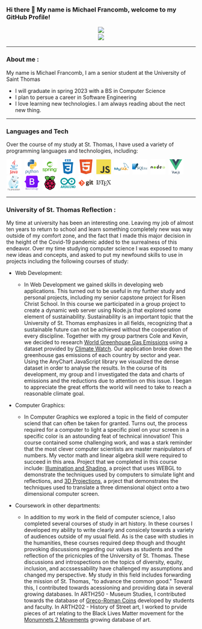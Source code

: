 ### Hi there 👋 My name is Michael Francomb, welcome to my GitHub Profile!

<div id="header" align="center">
  <img src="https://media.giphy.com/media/v1.Y2lkPTc5MGI3NjExNzczODVkYTJhMzJiODkwMTRiOGQxZWQ1ZmM0NzM3N2I0YjU2ZjZjNyZlcD12MV9pbnRlcm5hbF9naWZzX2dpZklkJmN0PXM/UvPvsX9oMlMWs/giphy.gif" width="100">
  <div id="links">
    <a href="linkedin.com/in/michael-francomb">
      <img src="https://img.shields.io/badge/LinkedIn-blue?logo=linkedin&logoColor=white">
    </a>
  </div>
</div>

---

### About me :

My name is Michael Francomb, I am a senior student at the University of Saint Thomas
- I will graduate in spring 2023 with a BS in Computer Science
- I plan to persue a career in Software Engineering
-  I love learning new technologies. I am always reading about the nect new thing.

---

### Languages and Tech

Over the course of my study at St. Thomas, I have used a variety of programming languages and technologies, including:

<div id="languages">
  <img src="https://github.com/devicons/devicon/blob/master/icons/java/java-original-wordmark.svg" title="Java" alt="Java" width="40" height="40"/>&nbsp;
  <img src="https://github.com/devicons/devicon/blob/master/icons/python/python-original-wordmark.svg" title="Python" alt="Python" width="40" height="40"/>&nbsp;
  <img src="https://github.com/devicons/devicon/blob/master/icons/spring/spring-original-wordmark.svg" title="Spring" alt="Spring" width="40" height="40"/>&nbsp;
  <img src="https://github.com/devicons/devicon/blob/master/icons/css3/css3-plain-wordmark.svg"  title="CSS3" alt="CSS" width="40" height="40"/>&nbsp;
  <img src="https://github.com/devicons/devicon/blob/master/icons/html5/html5-original.svg" title="HTML5" alt="HTML" width="40" height="40"/>&nbsp;
  <img src="https://github.com/devicons/devicon/blob/master/icons/javascript/javascript-original.svg" title="JavaScript" alt="JavaScript" width="40" height="40"/>&nbsp;
  <img src="https://github.com/devicons/devicon/blob/master/icons/mysql/mysql-original-wordmark.svg" title="MySQL"  alt="MySQL" width="40" height="40"/>&nbsp;
  <img src="https://github.com/devicons/devicon/blob/master/icons/sqlite/sqlite-original-wordmark.svg" title="SQLite" alt="SQLite" width="40" height="40"/>&nbsp;
  <img src="https://github.com/devicons/devicon/blob/master/icons/nodejs/nodejs-original-wordmark.svg" title="NodeJS" alt="NodeJS" width="40" height="40"/>&nbsp;
  <img src="https://github.com/devicons/devicon/blob/master/icons/vuejs/vuejs-original-wordmark.svg" title="VueJS" alt="VueJS"  width="40" height="40"/>&nbsp;
  <img src="https://github.com/devicons/devicon/blob/master/icons/foundation/foundation-original-wordmark.svg" title="Foundation" alt="Foundation" width="40" height="40"/>&nbsp;
  <img src="https://github.com/devicons/devicon/blob/master/icons/bootstrap/bootstrap-original-wordmark.svg" title="Bootstrap" alt="Bootstrap" width="40" height="40"/>&nbsp;
  <img src="https://github.com/devicons/devicon/blob/master/icons/raspberrypi/raspberrypi-original.svg" title="RaspberryPi" alt="RaspberryPi" width="40" height="40"/>&nbsp;
  <img src="https://github.com/devicons/devicon/blob/master/icons/arduino/arduino-original-wordmark.svg" title="Arduino" alt="Arduino" width="40" height="40"/>&nbsp;
  <img src="https://github.com/devicons/devicon/blob/master/icons/git/git-original-wordmark.svg" title="Git" alt="Git" width="40" height="40"/>&nbsp;
  <img src="https://github.com/devicons/devicon/blob/master/icons/latex/latex-original.svg" title="LaTeX" alt="LaTeX" width="40" height="40"/>&nbsp;
</div>

---

### University of St. Thomas Reflection :

My time at university has been an interesting one. Leaving my job of almost ten years to return to school and learn something completely new was way outside of my comfort zone, and the fact that I made this major decision in the height of the Covid-19 pandemic added to the surrealness of this endeavor. Over my time studying computer science I was exposed to many new ideas and concepts, and asked to put my newfound skills to use in projects including the following courses of study:

- Web Development:
  * In Web Development we gained skills in developing web applications. This turned out to be useful in my further study and personal projects, including my senior capstone project for Risen Christ School. In this course we participated in a group project to create a dynamic web server using Node.js that explored some element of sustainability. Sustainability is an important topic that the University of St. Thomas emphasizes in all fields, recognizing that a sustainable future can not be achieved without the cooperation of every discipline. Together with my group partners Cole and Kevin, we decided to research <a href="https://github.com/MFrancomb1/Project2-DynamicServer">World Greenhouse Gas Emissions</a> using a dataset provided by <a href="www.climatewatchdata.org">Climate Watch</a>. Our application broke down the greenhouse gas emissions of each country by sector and year. Using the AnyChart JavaScript library we visualized the dense dataset in order to analyse the results. In the course of its development, my group and I investigated the data and charts of emissions and the reductions due to attention on this issue. I began to appreciate the great efforts the world will need to take to reach a reasonable climate goal.

- Computer Graphics:
  * In Computer Graphics we explored a topic in the field of computer sciend that can often be taken for granted. Turns out, the process required for a computer to light a specific pixel on your screen in a specific color is an astounding feat of technical innovation! This course contained some challenging work, and was a stark reminder that the most clever computer scientists are master manipulators of numbers. My vector math and linear algebra skill were required to succeed in this area. Project that we completed in this course include: <a href="https://github.com/MFrancomb1/cg-illuminationshading"> Illumination and Shading</a>, a project that uses WEBGL to demonstrate the techniques used by computers to simulate light and reflections, and <a href="https://github.com/MFrancomb1/cg-3dprojections">3D Projections</a>, a prject that demonstrates the techniques used to translate a three dimensional object onto a two dimensional computer screen.

- Coursework in other departments:
  * In addition to my work in the field of computer science, I also completed several courses of study in art history. In these courses I developed my ability to write clearly and consicely towards a variety of audiences outside of my usual field. As is the case with studies in the humanities, these courses required deep though and thought provoking discussions regarding our values as students and the reflection of the pricnicples of the University of St. Thomas. These discussions and introspections on the topics of diversity, equity, inclusion, and accssessability have challenged my assumptions and changed my perspective. My study in this field includes forwarding the mission of St. Thomas, "to advance the common good." Toward this, I contributed towards acessioning and providing data in several growing databases. In ARTH250 - Museum Studies, I contributed towards the database of <a href="https://romancoins.omeka.net/">Greco-Roman Coins</a> developed by students and faculty. In ARTH202 - History of Street art, I worked to prvide pieces of art relating to the Black Lives Matter movement for the <a href="https://m2m.omeka.net/">Monumnets 2 Movements</a> growing database of art.


  

<!--
This is a comment
**MFrancomb1/Mfrancomb1** is a ✨ _special_ ✨ repository because its `README.md` (this file) appears on your GitHub profile.

Here are some ideas to get you started:

- 🔭 I’m currently working on ...
- 🌱 I’m currently learning ...
- 👯 I’m looking to collaborate on ...
- 🤔 I’m looking for help with ...
- 💬 Ask me about ...
- 📫 How to reach me: ...
- 😄 Pronouns: ...
- ⚡ Fun fact: ...
-->
